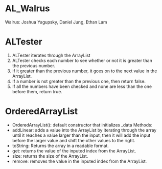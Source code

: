 # AL_Walrus

Walrus:
Joshua Yagupsky, Daniel Jung, Ethan Lam

# ALTester
1. ALTester iterates through the ArrayList
2. ALTester checks each number to see whether or not it is greater than the previous number.
3. If it greater than the previous number, it goes on to the next value in the ArrayList.
4. If a number is not greater than the previous one, then return false.
5. If all the numbers have been checked and none are less than the one before them, return true.

# OrderedArrayList
* OrderedArrayList(): default constructor that initializes _data
Methods: 
* addLinear: adds a value into the ArrayList by iterating through the array until it reaches a value larger than the input, then it will add the input before the larger value and shift the other values to the right.
* toString: Returns the array in a readable format.
* get: returns the value of the inputed index from the ArrayList.
* size: returns the size of the ArrayList.
* remove: removes the value in the inputed index from the ArrayList.




